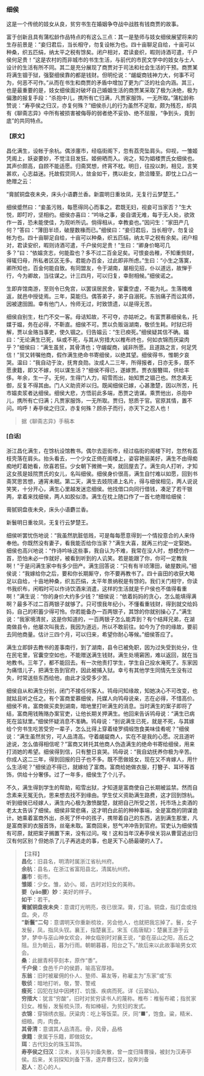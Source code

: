 <script type="text/javascript">
    var head = document.getElementsByTagName('head')[0];
    cssURL = '/public/liao.css';
    linkTag = document.createElement('link');
    linkTag.href = cssURL;
    linkTag.setAttribute('type','text/css');
    linkTag.setAttribute('rel','stylesheet');
    head.appendChild(linkTag);
</script>
### 细侯

这是一个传统的妓女从良，贫穷书生在婚姻争夺战中战胜有钱商贾的故事。

富于创新且具有蒲松龄作品特点的有这么三点：其一是塾师与妓女细侯展望将来的生存前景是：“妾归君后，当长相守，勿复设帐为也。四十亩聊足自给，十亩可以种桑，织五匹绢，纳太平之税有馀矣。闭户相对，君读妾织，暇则诗酒可遣，千户侯何足贵！”这是农村的而非城市的书生生活，与前代的市民文学中的妓女与士人设计的生活有所不同。其二是充分展现了商贾对于司法和社会生活的干预。商贾某将满生锢于狱，强娶细侯靠的都是钱财。但明伦说：“龌龊商钱神力大，何事不可为，何恶不可作。”从而在书生和商贾的矛盾中增加了更为广泛的社会内涵。其三，也是最重要的是，妓女细侯面对破坏自己婚姻生活的商贾某采取了极为决绝，极为偏激的报复手段：“杀抱中儿，携所有亡归满，凡贾家服饰，一无所取。”蒲松龄称赞说：“寿亭侯之归汉，亦复何殊？”细侯杀儿的行为虽然不足取，颇为残忍，却具有《聊斋志异》中所有被损害被侮辱的弱者绝不妥协、绝不屈服，“争到头，竟到底”的共同特点。

#### 【原文】
<section>
昌化满生，设帐于余杭。偶涉廛市，经临街阁下，忽有荔壳坠肩头。仰视，一雏姬凭阁上，妖姿要妙，不觉注目发狂。姬俯晒而入。询之，知为娼楼贾氏女细侯也。其声价颇高，自顾不能适愿。归斋冥想，终宵不枕。明日，往投以刺，相见，言笑甚欢，心志益迷。托故假贷同人，敛金如干，携以赴女，款洽臻至。即忱上口占一绝赠之云：

“膏腻铜盘夜未央，床头小语麝兰香。新震明日重妆凤，无复行云梦楚王。”

细侯蹙然曰：“妾虽污贱，每愿得同心而事之。君既无妇，视妾可当家否？”生大悦，即叮咛，坚相约。细侯亦喜曰：“吟咏之事，妾自谓无难，每于无人处，欲效作一首，恐未能使佳，为观听所讥。倘得相从，幸教妾也。”因问生：“家田产几何？”答曰：“薄田半顷，破屋数椽而已。”细侯曰：“妾归君后，当长相守，勿复设帐为也。四十亩聊足自给，十亩可以种桑，织五匹绢，纳太平之税有余矣。闭户相对，君读安织，暇则诗酒可遣，千户侯何足贵！”生曰：“卿身价略可几多？”曰：“依媪贪志，何能盈也？多不过二百金足矣。可恨妾齿稚，不知重赀财，得辄归母，所私者区区无多。君能办百金，过此即非所虑。”生曰：“小生之落寞，卿所知也，百金何能自致。有同盟友，令于湖南，屡相见招，仆以道远，故惮于行，今为卿故，当往谋之。计三四月，可以归复，幸耐相候。”细侯诺之。

生即弃馆南游，至则令已免宫，以罢误居民舍，宦囊空虚，不能为礼。生落魄难返，就邑中授徒焉。三年，莫能归。偶答弟子，弟子自溺死。东翁痛子而讼其师，因被逮囹圄。幸有他门人，怜师无过，时致馈遗，以是得无苦。

细侯自别生，杜门不交一客。母诘知故，不可夺，亦姑听之。有富贾慕细侯名，托媒于媪，务在必得，不靳直。细侯不可。贾以负贩诣湖南，敬侦生耗。时狱已将解，贾以金赂当事吏，使久锢之。归告媪云：“生已瘐死。”细侯疑其信不确。媪曰：“无论满生已死，纵或不死，与其从穷措大以椎布终也，何如衣锦而厌粱肉乎？”细侯曰：“满生虽贫，其骨清也；守龌龊商，诚非所愿。且道路之言，何足凭信！”贸又转嘱他商，假作满生绝命书寄细侯，以绝其望。细侯得书，惟朝夕哀哭。温曰：“我自动于汝，抚育良勋。汝成人二三年，所得报者，日亦无多，既不愿隶籍，即又不嫁，何以谋生活？”细侯不得已，遂嫁贾。贾衣服簪珥，供给丰侈。年余，生一子。无何，生得门人力，昭雪而出，始知贾之锢己也。然念素无御，反复不得其由。门人义助资斧以归。既闻细侯已嫁，心甚激楚，因以所苦，托市媪卖浆者达细侯。细侯大悲，方悟前此多端，悉贾之诡谋。乘贾他出，杀抱中儿，携所有亡归满；凡贾家服饰，一无所取。贾归，怒质于官。官原其情，置不问。呜呼！寿亭侯之归汉，亦复何殊？顾杀子而行，亦天下之忍人也！

</section>

> 据《聊斋志异》手稿本

#### [白话]
<aside>

浙江昌化满生，在馀杭设馆教书。偶尔去逛街市，经过临街的阁楼下时，忽然有荔枝壳落在肩头。抬头看去，一个少女正倚在阁楼上，姿容艳丽美好，满生不由得痴痴地盯着她看，欣喜若狂。少女朝下微微一笑，就回屋去了。满生向人打听，才知这女孩是妓院贾氏的女儿，名叫细侯。细侯身价很高，满生自忖难以如愿，回到书斋冥思苦想，通宵未眠。第二天，满生去妓院递上名片，得与细侯相见，两人说说笑笑，十分开心，满生心里越发迷恋细侯。他找借口向同行借钱，凑足了若干银两，拿着来找细侯，两人如胶似漆。满生在枕上随口作了一首七绝赠给细侯：

膏腻铜盘夜未央，床头小语麝兰香。

新鬟明日重妆凤，无复行云梦楚王。

细侯听罢忧伤地说：“我虽然肮脏低贱，可是每每愿意得到一个情投意合的人来侍奉他。你既然没有妻子，看我能否给你当家？”满生大喜，就再三约定一定娶她。细侯也高兴地说：“作诗吟咏这些事，我自认为不难，我常在没人时，想模仿作一首，恐怕未必一作就好，被看到听到的人讥笑。若是能跟了你，你可一定教我啊！”于是问满生家中有多少田产。满生回答说：“只有有半顷薄田，破屋数间。”细侯说：“我嫁给你之后，要和你长期厮守，你不要再教书了。四十亩田的收获大略足以自给，十亩地种桑，织五匹绢，太平年景纳税是有馀的。我们关门相守，你读书我织布，闲暇时可以作诗饮酒来消遣，这样的生活就是千户侯也不值得看重啊！”满生说：“你的身价大约多少钱？”细侯说：“依着妈妈的贪心，怎么能填得满啊？最多不过二百两银子就够了。只可恨我年纪小，不懂看重钱财，得到就交给妈妈，自己的积蓄少得可怜。你若能备办一百两银子，其馀的你就别操心了。”满生说：“我家境清贫，这是你知道的，一百两银子怎么能弄到？有个结拜兄弟，在湖南做县令，他屡次叫我去，我因为道远，所以不敢前往。如今为了你的缘故，要前去同他商量。估计三四个月，可以归来，希望你耐心等候。”细侯答应了。

满生立即辞去教书的差事南行，到了湖南，县令已被免职，因为过失受到处分，住在民宅里，官囊空空如也，不能赠送满生钱财。满生处境窘困，难以返回，就在当地教书。三年了，都不能回去。有一次他责打学生，学生自己投水淹死了。东家因为痛惜儿子，把满生告到官府，因此被捕入狱。幸亏有其他学生同情先生没有过失，时常送些东西给他，由此才没受多少苦。

细侯自从和满生分别，闭门不接任何客人。鸨母问知缘故，知她决心不可改变，也就姑且听之任之。有个富商爱慕细侯，托媒人向鸨母说亲，志在必得，不惜高价。细侯不肯。富商做买卖到湖南，暗地里打听满生的消息。当时满生的案子即将了结，富商用钱贿赂办案官吏，让他长期关押满生。他回来告诉鸨母说：“满生已病死在监狱里。”细侯怀疑消息不准确。鸨母说：“别说满生已死，就是不死，与其嫁给个穷书生吃苦受穷一辈子，怎么比得上穿着绫罗绸缎饱食美味佳肴呢？”细侯说：“满生虽然贫穷，可人品清高。守着龌龊商人，实在不是我的心愿。况且道听途说，怎么值得相信呢？”富商又转托其他商人伪造满生的绝命书寄给细侯，用来打消她的希望。细侯得到信，只有整日哀哭。鸨母说：“我自幼抚养你极为辛苦。你成人这二三年，得到回报的日子也不多。既不愿做妓女，现在又不肯嫁人，用什么生活呢？”细侯迫不得已，就嫁给了富商。富商给她做衣服，打簪子、耳环等首饰，供给十分奢侈。过了一年多，细侯生了个儿子。

不久，满生得到学生的帮助，昭雪出狱，才知道是富商使自己长期被监禁。然而自念素来无冤无仇，思来想去找不到缘由。学生仗义资助满生路费，这才回到馀杭。听到细侯已经嫁人，满生内心极为激愤酸楚，就把自己所受之苦，托市场上卖酒的老太太告诉了细侯。细侯非常悲痛，这才明白此前的种种事端，全是富商的阴谋诡计。她乘着富商外出，杀死了怀中的孩子，携带着自己的东西，逃到满生那里，凡是富商家的衣服首饰，丝毫未取。富商回来，怒气冲冲告到官府。官吏认为细侯情有可原，就把案子搁置下来，没有过问。唉！这和当年汉寿亭侯关羽从曹营逃出归汉有何区别？但她杀了儿子再逃走的事，也是天下心肠最硬的人了。

</aside>

> 【注释】  
<b>昌化</b>：旧县名，明清时属浙江省杭州府。  
<b>余杭</b>：县名，在浙江省富阳县北，清属杭州府。  
<b>廛市</b>：街市。  
<b>雏姬</b>：少女。雏，幼小。姬，古时对妇女的美称。  
<b>要（yāo腰）妙</b>：美好的样子。  
<b>如干</b>：若干。  
<b>膏腻铜盘夜未央</b>：意谓灯光明亮，夜已很深。膏，灯油。铜盘，指灯盘或烛盘。央，尽  
<b>”新鬟”二句</b>：意谓明天你重新梳妆，另会他人，也就把我忘掉了。鬟，女子发髻，凤，指凤头钗。襄王，指楚襄王。宋玉《高唐赋》：楚襄王游于云梦，梦中与巫山神女欢会，神女临别时对襄王说，“妾在巫山之阳，高丘之阻。旦为朝云，暮为行雨。朝朝暮暮，阳台之下。”故后来以此故事喻男女欢会。  
<b>桑</b>：此据青柯亭刻本，原作“黍”。  
<b>千户侯</b>：食邑千户的侯爵，喻高官厚禄。  
<b>东翁</b>：旧时被雇佣的仆人、塾师、幕友等，称雇主为”东家”或“东  
<b>敬侦</b>：暗地打听。敬，警、警戒  
<b>瘦死</b>：囚犯在狱中因拷打、饥饿、疾病而死。详《云翠仙》。  
<b>穷措大</b>：犹言“穷酸”，旧时对贫穷读书人的蔑称。椎布：椎髻布裙；指贫家妇女。椎髻，发髻梳头顶，有如棒槌，为贫妇的发式。  
<b>衣锦</b>：穿锦绣衣服。厌粱肉：吃上等饭菜。厌，同“■”，饱食。粱，精米、细粮。肉，肉食。  
<b>其骨清</b>：意谓其人品清高。骨，风骨，品格  
<b>隶籍</b>：隶属于乐籍，即做妓女。  
<b>珥</b>：古代妇女的珠玉耳饰。  
<b>寿亭侯之归汉</b>：汉未，关羽与刘备失散，曾一度归降曹操，被封为汉寿亭侯。后来，关羽探知刘备下落，遂弃曹归汉，投奔刘备  
<b>忍人</b>：忍心的人。  
